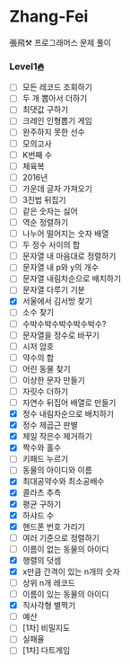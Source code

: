 # Zhang-Fei

張飛⚒ 프로그래머스 문제 풀이

### Level1[🔥](https://github.com/Oath-of-the-Peach-Garden/Zhang-Fei)
- [ ] 모든 레코드 조회하기
- [ ] 두 개 뽑아서 더하기
- [ ] 최댓값 구하기
- [ ] 크레인 인형뽑기 게임
- [ ] 완주하지 못한 선수
- [ ] 모의고사
- [ ] K번째 수
- [ ] 체육복
- [ ] 2016년
- [ ] 가운데 글자 가져오기
- [ ] 3진법 뒤집기
- [ ] 같은 숫자는 싫어
- [ ] 역순 정렬하기
- [ ] 나누어 떨어지는 숫자 배열
- [ ] 두 정수 사이의 합
- [ ] 문자열 내 마음대로 정렬하기
- [ ] 문자열 내 p와 y의 개수
- [ ] 문자열 내림차순으로 배치하기
- [ ] 문자열 다루기 기분
- [X] 서울에서 김서방 찾기
- [ ] 소수 찾기
- [ ] 수박수박수박수박수박수?
- [ ] 문자열을 정수로 바꾸기
- [ ] 시저 암호
- [ ] 약수의 합
- [ ] 어린 동물 찾기
- [ ] 이상한 문자 만들기
- [ ] 자릿수 더하기
- [ ] 자연수 뒤집어 배열로 만들기
- [X] 정수 내림차순으로 배치하기
- [X] 정수 제곱근 판별
- [X] 제일 작은수 제거하기
- [X] 짝수와 홀수
- [ ] 키패드 누르기
- [ ] 동물의 아이디와 이름
- [X] 최대공약수와 최소공배수
- [X] 콜라츠 추측
- [X] 평균 구하기
- [X] 하샤드 수
- [X] 핸드폰 번호 가리기
- [ ] 여러 기준으로 정렬하기
- [ ] 이름이 없는 동물의 아이디
- [X] 행렬의 덧셈
- [X] x만큼 간격이 있는 n개의 숫자
- [ ] 상위 n개 레코드
- [ ] 이름이 있는 동물의 아이디
- [X] 직사각형 별찍기
- [ ] 예산
- [ ] [1차] 비밀지도
- [ ] 실패율
- [ ] [1차] 다트게임